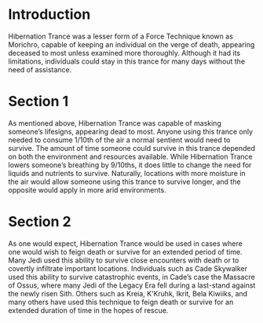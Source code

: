 # Introduction

Hibernation Trance was a lesser form of a Force Technique known as Morichro, capable of keeping an individual on the verge of death, appearing deceased to most unless examined more thoroughly.
Although it had its limitations, individuals could stay in this trance for many days without the need of assistance.

# Section 1

As mentioned above, Hibernation Trance was capable of masking someone’s lifesigns, appearing dead to most.
Anyone using this trance only needed to consume 1/10th of the air a normal sentient would need to survive.
The amount of time someone could survive in this trance depended on both the environment and resources available.
While Hibernation Trance lowers someone’s breathing by 9/10ths, it does little to change the need for liquids and nutrients to survive.
Naturally, locations with more moisture in the air would allow someone using this trance to survive longer, and the opposite would apply in more arid environments.

# Section 2

As one would expect, Hibernation Trance would be used in cases where one would wish to feign death or survive for an extended period of time.
Many Jedi used this ability to survive close encounters with death or to covertly infiltrate important locations.
Individuals such as Cade Skywalker used this ability to survive catastrophic events, in Cade’s case the Massacre of Ossus, where many Jedi of the Legacy Era fell during a last-stand against the newly risen Sith.
Others such as Kreia, K’Kruhk, Ikrit, Bela Kiwiiks, and many others have used this technique to feign death or survive for an extended duration of time in the hopes of rescue.
